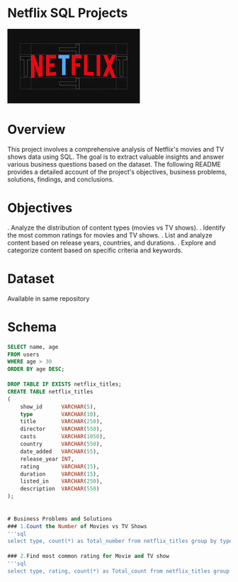 # Netflix SQL Projects

![NetFlix logo](https://github.com/Deepak-Byte/SQL_Projects/blob/main/Netflix_logo.jpeg)

# Overview
This project involves a comprehensive analysis of Netflix's movies and TV shows data using SQL. The goal is to extract valuable insights and answer various business questions based on the dataset. The following README provides a detailed account of the project's objectives, business problems, solutions, findings, and conclusions.

# Objectives
. Analyze the distribution of content types (movies vs TV shows).
. Identify the most common ratings for movies and TV shows.
. List and analyze content based on release years, countries, and durations.
. Explore and categorize content based on specific criteria and keywords.

# Dataset
Available in same repository

# Schema

```sql
SELECT name, age
FROM users
WHERE age > 30
ORDER BY age DESC;

DROP TABLE IF EXISTS netflix_titles;
CREATE TABLE netflix_titles
(
    show_id      VARCHAR(5),
    type         VARCHAR(10),
    title        VARCHAR(250),
    director     VARCHAR(550),
    casts        VARCHAR(1050),
    country      VARCHAR(550),
    date_added   VARCHAR(55),
    release_year INT,
    rating       VARCHAR(15),
    duration     VARCHAR(15),
    listed_in    VARCHAR(250),
    description  VARCHAR(550)
);


# Business Problems and Solutions
### 1.Count the Number of Movies vs TV Shows
'''sql
select type, count(*) as Total_number from netflix_titles group by type'''

### 2.Find most common rating for Movie and TV show
'''sql
select type, rating, count(*) as Total_count from netflix_titles group by 1,2  order by Total_count desc limit 2'''









